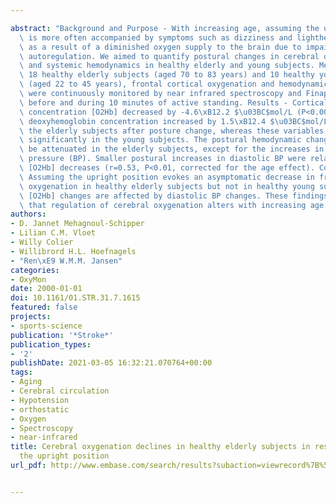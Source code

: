 ---
abstract: "Background and Purpose - With increasing age, assuming the upright position\
  \ is more often accompanied by symptoms such as dizziness and lightheadedness, possibly\
  \ as a result of a diminished oxygen supply to the brain due to impaired cerebral\
  \ autoregulation. We aimed to quantify postural changes in cerebral oxygenation\
  \ and systemic hemodynamics in healthy elderly and young subjects. Methods - In\
  \ 18 healthy elderly subjects (aged 70 to 83 years) and 10 healthy young subjects\
  \ (aged 22 to 45 years), frontal cortical oxygenation and hemodynamic responses\
  \ were continuously monitored by near infrared spectroscopy and Finapres, respectively,\
  \ before and during 10 minutes of active standing. Results - Cortical oxyhemoglobin\
  \ concentration [O2Hb] decreased by -4.6\xB12.2 $\u03BC$mol/L (P<0.001) and cortical\
  \ deoxyhemoglobin concentration increased by 1.5\xB12.4 $\u03BC$mol/L (P<0.05) in\
  \ the elderly subjects after posture change, whereas these variables did not change\
  \ significantly in the young subjects. The postural hemodynamic changes tended to\
  \ be attenuated in the elderly subjects, except for the increases in systolic blood\
  \ pressure (BP). Smaller postural increases in diastolic BP were related to larger\
  \ [O2Hb] decreases (r=0.53, P<0.01, corrected for the age effect). Conclusions -\
  \ Assuming the upright position evokes an asymptomatic decrease in frontal cortical\
  \ oxygenation in healthy elderly subjects but not in healthy young subjects. Cortical\
  \ [O2Hb] changes are affected by diastolic BP changes. These findings may indicate\
  \ that regulation of cerebral oxygenation alters with increasing age."
authors:
- D. Jannet Mehagnoul-Schipper
- Lilian C.M. Vloet
- Willy Colier
- Willibrord H.L. Hoefnagels
- "Ren\xE9 W.M.M. Jansen"
categories:
- OxyMon
date: 2000-01-01
doi: 10.1161/01.STR.31.7.1615
featured: false
projects:
- sports-science
publication: '*Stroke*'
publication_types:
- '2'
publishDate: 2021-03-05 16:32:21.070764+00:00
tags:
- Aging
- Cerebral circulation
- Hypotension
- orthostatic
- Oxygen
- Spectroscopy
- near-infrared
title: Cerebral oxygenation declines in healthy elderly subjects in response to assuming
  the upright position
url_pdf: http://www.embase.com/search/results?subaction=viewrecord%7B%5C&%7Dfrom=export%7B%5C&%7Did=L30437512%7B%5C%25%7D5Cnhttp://sfx.library.uu.nl/utrecht?sid=EMBASE%7B%5C&%7Dissn=00392499%7B%5C&%7Did=doi:%7B%5C&%7Datitle=Cerebral+oxygenation+declines+in+healthy

---
